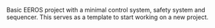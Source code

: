 Basic EEROS project with a minimal control system, safety system and sequencer. This serves as a template to start working on a new project.
